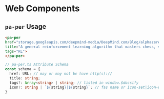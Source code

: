 # Web Components
## `pa-per` Usage
```html
<pa-per
href="storage.googleapis.com/deepmind-media/DeepMind.com/Blog/alphazero-shedding-new-light-on-chess-shogi-and-go/alphazero_preprint.pdf"
title="A general reinforcement learning algorithm that masters chess, shogi, and Go through self-play"
tags="RL">
</pa-per>
```
```ts
// pa-per.ts Attribute Schema
const schema = {
  href: URL; // may or may not be have http(s)://
  title: string;
  tags?: Array<string> | string; // listed in window.$docsify
  icon?: string | `${string}|${string}`; // fas name or icon-set|icon-name (MUST BE SVG)
}
```

<pa-per href="storage.googleapis.com/deepmind-media/DeepMind.com/Blog/alphazero-shedding-new-light-on-chess-shogi-and-go/alphazero_preprint.pdf" title="A general reinforcement learning algorithm that masters chess, shogi, and Go through self-play"
tags="RL">
</pa-per>